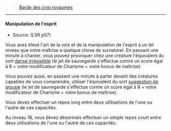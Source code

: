 ﻿---
!Generic
Id: l5r_bard_hd.md#manipulation-de-lesprit
ParentLink: l5r_bard_hd.md#barde-des-cinq-royaumes
Name: Manipulation de l'esprit
ParentName: Barde des cinq royaumes
NameLevel: 4
Source: (L5R p57)
Attributes: {}
---
> [Barde des cinq royaumes](hd_l5r_bard.md)

---

#### Manipulation de l'esprit

- Source: (L5R p57)

Vous avez élevé l'art de la voix et de la manipulation de l'esprit à un tel niveau que votre maîtrise a quelque chose de surnaturel. En passant une minute à chanter, vous pouvez provoquer chez une créature l'équivalent du sort [danse irrésistible](hd_spells_danse_irresistible.md) (le jet de sauvegarde s'effectue contre un score égal à 8 + votre modificateur de Charisme + votre bonus de maîtrise).

Vous pouvez aussi, en passant une minute à parler devant des créatures capables de vous comprendre, utiliser l'équivalent du sort [suggestion de groupe](hd_spells_suggestion_de_groupe.md) (le jet de sauvegarde s'effectue contre un score égal à 8 + votre modificateur de Charisme + votre bonus de maîtrise).

Vous devez effectuer un repos long entre deux utilisations de l'une ou l'autre de ces capacités.

Au niveau 18, vous devez désormais effectuer un simple repos court entre deux utilisations de l'une ou l'autre de ces capacités.

